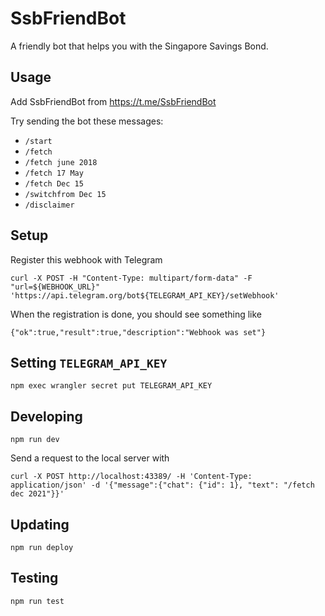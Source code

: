 # SsbFriendBot

A friendly bot that helps you with the Singapore Savings Bond.

## Usage

Add SsbFriendBot from https://t.me/SsbFriendBot

Try sending the bot these messages:

+ `/start`
+ `/fetch`
+ `/fetch june 2018`
+ `/fetch 17 May`
+ `/fetch Dec 15`
+ `/switchfrom Dec 15`
+ `/disclaimer`

## Setup

Register this webhook with Telegram

```
curl -X POST -H "Content-Type: multipart/form-data" -F "url=${WEBHOOK_URL}" 'https://api.telegram.org/bot${TELEGRAM_API_KEY}/setWebhook'
```

When the registration is done, you should see something like

```
{"ok":true,"result":true,"description":"Webhook was set"}
```

## Setting `TELEGRAM_API_KEY`

```
npm exec wrangler secret put TELEGRAM_API_KEY
```

## Developing

```
npm run dev
```

Send a request to the local server with

```
curl -X POST http://localhost:43389/ -H 'Content-Type: application/json' -d '{"message":{"chat": {"id": 1}, "text": "/fetch dec 2021"}}'
```

## Updating

```
npm run deploy
```

## Testing

```
npm run test
```

